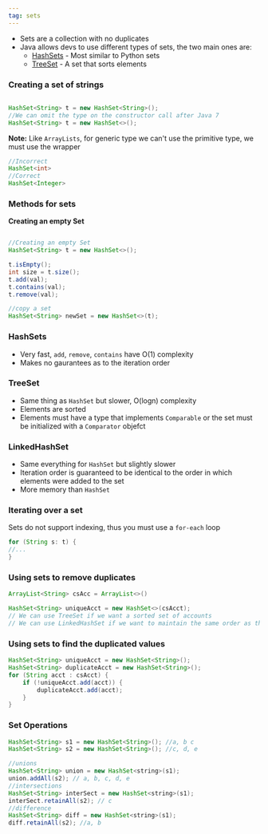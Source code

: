 ```yaml
---
tag: sets
---
```


- Sets are a collection with no duplicates
- Java allows devs to use different types of sets, the two main ones are:
	- [HashSets](https://docs.oracle.com/javase/8/docs/api/java/util/HashSet.html) - Most similar to Python sets
	- [TreeSet](https://docs.oracle.com/javase/8/docs/api/java/util/TreeSet.html) - A set that sorts elements

### Creating a set of strings
```java

HashSet<String> t = new HashSet<String>();
//We can omit the type on the constructor call after Java 7
HashSet<String> t = new HashSet<>();
```
**Note:**
Like `ArrayLists`, for generic type we can't use the primitive type, we must use the wrapper
```java
//Incorrect
HashSet<int>
//Correct
HashSet<Integer>
```
### Methods for sets
**Creating an empty Set**
```java

//Creating an empty Set
HashSet<String> t = new HashSet<>();

t.isEmpty();
int size = t.size();
t.add(val);
t.contains(val);
t.remove(val);

//copy a set
HashSet<String> newSet = new HashSet<>(t);
```

### HashSets
- Very fast, `add`, `remove`, `contains` have O(1) complexity
- Makes no gaurantees as to the iteration order
### TreeSet
- Same thing as `HashSet` but slower, O(logn) complexity
- Elements are sorted
- Elements must have a type that implements `Comparable` or the set must be initialized with a `Comparator` objefct
### LinkedHashSet
- Same everything for `HashSet` but slightly slower
- Iteration order is guaranteed to be identical to the order in which elements were added to the set
- More memory than `HashSet`


### Iterating over a set
Sets do not support indexing, thus you must use a `for-each` loop

```java
for (String s: t) {
//...
}
```
### Using sets to remove duplicates
```java
ArrayList<String> csAcc = ArrayList<>()

HashSet<String> uniqueAcct = new HashSet<>(csAcct);
// We can use TreeSet if we want a sorted set of accounts
// We can use LinkedHashSet if we want to maintain the same order as the input list
```
### Using sets to find the duplicated values
```java
HashSet<String> uniqueAcct = new HashSet<String>();  
HashSet<String> duplicateAcct = new HashSet<String>();  
for (String acct : csAcct) {  
	if (!uniqueAcct.add(acct)) {  
		duplicateAcct.add(acct);  
	}  
}
```
### Set Operations
```java
HashSet<String> s1 = new HashSet<String>(); //a, b c
HashSet<String> s2 = new HashSet<String>(); //c, d, e

//unions
HashSet<String> union = new HashSet<string>(s1);
union.addAll(s2); // a, b, c, d, e
//intersections
HashSet<String> interSect = new HashSet<string>(s1);
interSect.retainAll(s2); // c
//difference
HashSet<String> diff = new HashSet<string>(s1);
diff.retainAll(s2); //a, b
```